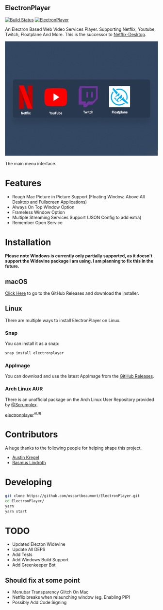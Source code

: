 ElectronPlayer
--------------
[![Build Status](https://travis-ci.org/oscartbeaumont/ElectronPlayer.svg?branch=master)](https://travis-ci.org/oscartbeaumont/ElectronPlayer)
[![ElectronPlayer](https://snapcraft.io/electronplayer/badge.svg)](https://snapcraft.io/electronplayer)

An Electron Based Web Video Services Player. Supporting Netflix, Youtube, Twitch, Floatplane And More. This is the successor to [Netflix-Desktop](https://github.com/oscartbeaumont/Netflix-Desktop).

![ElectronPlayer Menu](docs/ElectronPlayer.png)

The main menu interface.

# Features

- Rough Mac Picture in Picture Support (Floating Window, Above All Desktop and Fullscreen Applications)
- Always On Top Window Option
- Frameless Window Option
- Multiple Streaming Services Support (JSON Config to add extra)
- Remember Open Service

# Installation
**Please note Windows is currently only partially supported, as it doesn't support the Widevine package I am using. I am planning to fix this in the future.**

## macOS
[Click Here](https://github.com/oscartbeaumont/ElectronPlayer/releases) to go to the GitHub Releases and download the installer.

## Linux
There are multiple ways to install ElectronPlayer on Linux.

### Snap

You can install it as a snap:
```bash
snap install electronplayer
```

### AppImage

You can download and use the latest AppImage from the [GitHub Releases](https://github.com/oscartbeaumont/ElectronPlayer/releases).

### Arch Linux AUR

There is an unofficial package on the Arch Linux User Repository provided by [@Scrumplex](https://github.com/Scrumplex).

[electronplayer](https://aur.archlinux.org/packages/electronplayer/)<sup>AUR</sup>


# Contributors

A huge thanks to the following people for helping shape this project.

- [Austin Kregel](https://github.com/austinkregel)
- [Rasmus Lindroth](https://github.com/RasmusLindroth)

# Developing

```bash
git clone https://github.com/oscartbeaumont/ElectronPlayer.git
cd ElectronPlayer/
yarn
yarn start
```

# TODO

- Updated Electon Widevine
- Update All DEPS
- Add Tests
- Add Windows Build Support
- Add Greenkeeper Bot

## Should fix at some point

- Menubar Transparency Glitch On Mac
- Netflix breaks when relaunching window (eg. Enabling PIP)
- Possibly Add Code Signing
